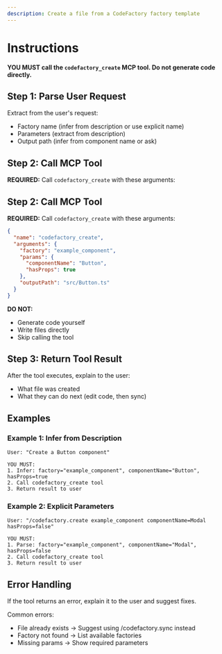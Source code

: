 ```yaml
---
description: Create a file from a CodeFactory factory template
---
```


# Instructions

**YOU MUST call the `codefactory_create` MCP tool. Do not generate code directly.**

## Step 1: Parse User Request

Extract from the user's request:
- Factory name (infer from description or use explicit name)
- Parameters (extract from description)
- Output path (infer from component name or ask)

## Step 2: Call MCP Tool

**REQUIRED:** Call `codefactory_create` with these arguments:

## Step 2: Call MCP Tool

**REQUIRED:** Call `codefactory_create` with these arguments:

```json
{
  "name": "codefactory_create",
  "arguments": {
    "factory": "example_component",
    "params": {
      "componentName": "Button",
      "hasProps": true
    },
    "outputPath": "src/Button.ts"
  }
}
```

**DO NOT:**
- Generate code yourself
- Write files directly
- Skip calling the tool

## Step 3: Return Tool Result

After the tool executes, explain to the user:
- What file was created
- What they can do next (edit code, then sync)

## Examples

### Example 1: Infer from Description
```
User: "Create a Button component"

YOU MUST:
1. Infer: factory="example_component", componentName="Button", hasProps=true
2. Call codefactory_create tool
3. Return result to user
```

### Example 2: Explicit Parameters
```
User: "/codefactory.create example_component componentName=Modal hasProps=false"

YOU MUST:
1. Parse: factory="example_component", componentName="Modal", hasProps=false
2. Call codefactory_create tool
3. Return result to user
```

## Error Handling

If the tool returns an error, explain it to the user and suggest fixes.

Common errors:
- File already exists → Suggest using /codefactory.sync instead
- Factory not found → List available factories
- Missing params → Show required parameters

